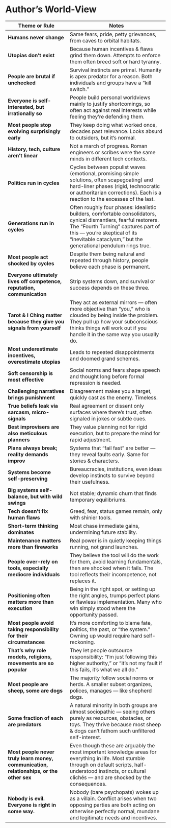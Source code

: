 # Author’s World-View

| Theme or Rule                                                                           | Notes                                                                                                                                                                                                                                                     |
| --------------------------------------------------------------------------------------- | --------------------------------------------------------------------------------------------------------------------------------------------------------------------------------------------------------------------------------------------------------- |
| **Humans never change**                                                                 | Same fears, pride, petty grievances, from caves to orbital habitats.                                                                                                                                                                                      |
| **Utopias don’t exist**                                                                 | Because human incentives & flaws grind them down. Attempts to enforce them often breed soft or hard tyranny.                                                                                                                                              |
| **People are brutal if unchecked**                                                      | Survival instincts are primal. Humanity is apex predator for a reason. Both individuals and groups have a “kill switch.”                                                                                                                                  |
| **Everyone is self-interested, but irrationally so**                                    | People build personal worldviews mainly to justify shortcomings, so often act against real interests while feeling they’re defending them.                                                                                                                |
| **Most people stop evolving surprisingly early**                                        | They keep doing what worked once, decades past relevance. Looks absurd to outsiders, but it’s normal.                                                                                                                                                     |
| **History, tech, culture aren’t linear**                                                | Not a march of progress. Roman engineers or scribes were the same minds in different tech contexts.                                                                                                                                                       |
| **Politics run in cycles**                                                              | Cycles between populist waves (emotional, promising simple solutions, often scapegoating) and hard-liner phases (rigid, technocratic or authoritarian corrections). Each is a reaction to the excesses of the last.                                       |
| **Generations run in cycles**                                                           | Often roughly four phases: idealistic builders, comfortable consolidators, cynical dismantlers, fearful restorers. The “Fourth Turning” captures part of this — you’re skeptical of its “inevitable cataclysm,” but the generational pendulum rings true. |
| **Most people act shocked by cycles**                                                   | Despite them being natural and repeated through history, people believe each phase is permanent.                                                                                                                                                          |
| **Everyone ultimately lives off competence, reputation, communication**                 | Strip systems down, and survival or success depends on these three.                                                                                                                                                                                       |
| **Tarot & I Ching matter because they give you signals from yourself**                  | They act as external mirrors — often more objective than “you,” who is clouded by being inside the problem. They pull up how your subconscious thinks things will work out if you handle it in the same way you usually do.                               |
| **Most underestimate incentives, overestimate utopias**                                 | Leads to repeated disappointments and doomed grand schemes.                                                                                                                                                                                               |
| **Soft censorship is most effective**                                                   | Social norms and fears shape speech and thought long before formal repression is needed.                                                                                                                                                                  |
| **Challenging narratives brings punishment**                                            | Disagreement makes you a target, quickly cast as the enemy. Timeless.                                                                                                                                                                                     |
| **True beliefs leak via sarcasm, micro-signals**                                        | Real agreement or dissent only surfaces where there’s trust, often signaled in jokes or subtle cues.                                                                                                                                                      |
| **Best improvisers are also meticulous planners**                                       | They value planning not for rigid execution, but to prepare the mind for rapid adjustment.                                                                                                                                                                |
| **Plans always break; reality demands improv**                                          | Systems that “fail fast” are better — they reveal faults early. Same for stories & characters.                                                                                                                                                            |
| **Systems become self-preserving**                                                      | Bureaucracies, institutions, even ideas develop instincts to survive beyond their usefulness.                                                                                                                                                             |
| **Big systems self-balance, but with wild swings**                                      | Not stable; dynamic churn that finds temporary equilibriums.                                                                                                                                                                                              |
| **Tech doesn’t fix human flaws**                                                        | Greed, fear, status games remain, only with shinier tools.                                                                                                                                                                                                |
| **Short-term thinking dominates**                                                       | Most chase immediate gains, undermining future stability.                                                                                                                                                                                                 |
| **Maintenance matters more than fireworks**                                             | Real power is in quietly keeping things running, not grand launches.                                                                                                                                                                                      |
| **People over-rely on tools, especially mediocre individuals**                          | They believe the tool will do the work for them, avoid learning fundamentals, then are shocked when it fails. The tool reflects their incompetence, not replaces it.                                                                                      |
| **Positioning often matters more than execution**                                       | Being in the right spot, or setting up the right angles, trumps perfect plans or flawless implementation. Many who win simply stood where the opportunity passed.                                                                                         |
| **Most people avoid taking responsibility for their circumstances**                     | It’s more comforting to blame fate, politics, the past, or “the system.” Owning up would require hard self-reckoning.                                                                                                                                     |
| **That’s why role models, religions, movements are so popular**                         | They let people outsource responsibility: “I’m just following this higher authority,” or “it’s not my fault if this fails, it’s what we all do.”                                                                                                          |
| **Most people are sheep, some are dogs**                                                | The majority follow social norms or herds. A smaller subset organizes, polices, manages — like shepherd dogs.                                                                                                                                             |
| **Some fraction of each are predators**                                                 | A natural minority in both groups are almost sociopathic — seeing others purely as resources, obstacles, or toys. They thrive because most sheep & dogs can’t fathom such unfiltered self-interest.                                                       |
| **Most people never truly learn money, communication, relationships, or the other sex** | Even though these are arguably the most important knowledge areas for everything in life. Most stumble through on default scripts, half-understood instincts, or cultural clichés — and are shocked by the consequences.                                  |
| **Nobody is evil. Everyone is right in some way.**                                      | Nobody (bare psychopats) wokes up as a villain. Conflict arises when two opposing parties are both acting on otherwise perfectly normal, mundane and legitimate needs and incentives.                                                                     |
